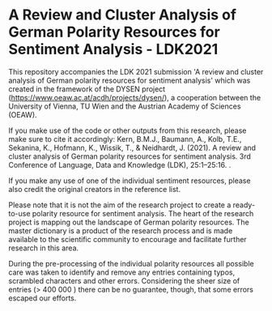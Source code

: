 #  A Review and Cluster Analysis of German Polarity Resources for Sentiment Analysis - LDK2021

This repository accompanies the LDK 2021 submission 'A review and cluster analysis of German polarity resources for sentiment analysis' which was created in the framework of the DYSEN project (https://www.oeaw.ac.at/acdh/projects/dysen/), a cooperation between the University of Vienna, TU Wien and the Austrian Academy of Sciences (OEAW).

If you make use of the code or other outputs from this research, please make sure to cite it accordingly: Kern, B.M.J., Baumann, A., Kolb, T.E., Sekanina, K., Hofmann, K., Wissik, T., & Neidhardt, J. (2021). A review and cluster analysis of German polarity resources for sentiment analysis. 3rd Conference of Language, Data and Knowledge (LDK), 25:1–25:16.
.

If you make any use of one of the individual sentiment resources, please also credit the original creators in the reference list.

Please note that it is not the aim of the research project to create a ready-to-use polarity resource for sentiment analysis. The heart of the research project is mapping out the landscape of German polarity resources. The  master dictionary is a product of the research process and is made available to the scientific community to encourage and facilitate further research in this area. 

During the pre-processing of the individual polarity resources all possible care was taken to identify and remove any entries containing typos, scrambled characters and other errors. Considering the sheer size of entries (> 400 000 ) there can be no guarantee, though, that some errors escaped our efforts. 


